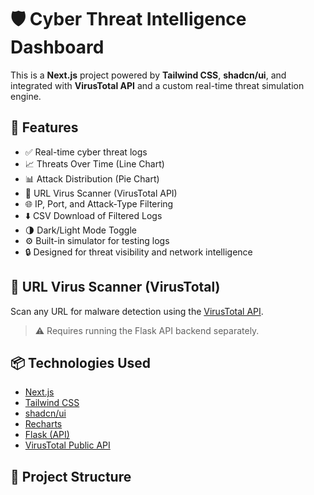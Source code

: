 # 🛡️ Cyber Threat Intelligence Dashboard

This is a **Next.js** project powered by **Tailwind CSS**, **shadcn/ui**, and integrated with **VirusTotal API** and a custom real-time threat simulation engine.

## 🚀 Features

- ✅ Real-time cyber threat logs
- 📈 Threats Over Time (Line Chart)
- 📊 Attack Distribution (Pie Chart)
- 🧪 URL Virus Scanner (VirusTotal API)
- 🌐 IP, Port, and Attack-Type Filtering
- ⬇️ CSV Download of Filtered Logs
- 🌗 Dark/Light Mode Toggle
- ⚙️ Built-in simulator for testing logs
- 🔒 Designed for threat visibility and network intelligence

## 🧪 URL Virus Scanner (VirusTotal)

Scan any URL for malware detection using the [VirusTotal API](https://www.virustotal.com).

> ⚠️ Requires running the Flask API backend separately.

## 📦 Technologies Used

- [Next.js](https://nextjs.org)
- [Tailwind CSS](https://tailwindcss.com)
- [shadcn/ui](https://ui.shadcn.dev/)
- [Recharts](https://recharts.org)
- [Flask (API)](https://flask.palletsprojects.com/)
- [VirusTotal Public API](https://developers.virustotal.com/)

## 📂 Project Structure


